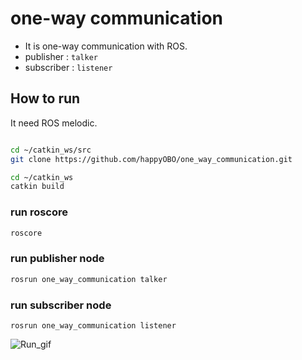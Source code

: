 # one-way communication
- It is one-way communication with ROS.
- publisher : ``talker``
- subscriber : ``listener``

## How to run
It need ROS melodic.
```bash

cd ~/catkin_ws/src
git clone https://github.com/happyOBO/one_way_communication.git

cd ~/catkin_ws
catkin build
```


### run roscore

```bash
roscore
```

### run publisher node
```bash
rosrun one_way_communication talker
```

### run subscriber node
```bashs
rosrun one_way_communication listener
```

![Run_gif](./one_way_communication.gif)
